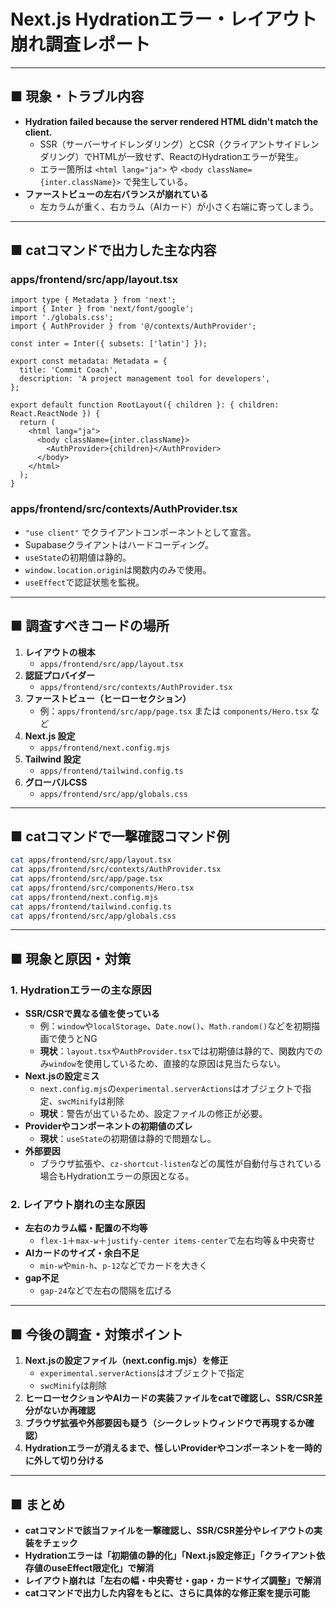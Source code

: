 # Next.js Hydrationエラー・レイアウト崩れ調査レポート

---

## ■ 現象・トラブル内容

- **Hydration failed because the server rendered HTML didn't match the client.**
  - SSR（サーバーサイドレンダリング）とCSR（クライアントサイドレンダリング）でHTMLが一致せず、ReactのHydrationエラーが発生。
  - エラー箇所は `<html lang="ja">` や `<body className={inter.className}>` で発生している。
- **ファーストビューの左右バランスが崩れている**
  - 左カラムが重く、右カラム（AIカード）が小さく右端に寄ってしまう。

---

## ■ catコマンドで出力した主な内容

### apps/frontend/src/app/layout.tsx
```tsx
import type { Metadata } from 'next';
import { Inter } from 'next/font/google';
import './globals.css';
import { AuthProvider } from '@/contexts/AuthProvider';

const inter = Inter({ subsets: ['latin'] });

export const metadata: Metadata = {
  title: 'Commit Coach',
  description: 'A project management tool for developers',
};

export default function RootLayout({ children }: { children: React.ReactNode }) {
  return (
    <html lang="ja">
      <body className={inter.className}>
        <AuthProvider>{children}</AuthProvider>
      </body>
    </html>
  );
}
```

### apps/frontend/src/contexts/AuthProvider.tsx
- `"use client"` でクライアントコンポーネントとして宣言。
- Supabaseクライアントはハードコーディング。
- `useState`の初期値は静的。
- `window.location.origin`は関数内のみで使用。
- `useEffect`で認証状態を監視。

---

## ■ 調査すべきコードの場所

1. **レイアウトの根本**
   - `apps/frontend/src/app/layout.tsx`
2. **認証プロバイダー**
   - `apps/frontend/src/contexts/AuthProvider.tsx`
3. **ファーストビュー（ヒーローセクション）**
   - 例：`apps/frontend/src/app/page.tsx` または `components/Hero.tsx` など
4. **Next.js 設定**
   - `apps/frontend/next.config.mjs`
5. **Tailwind 設定**
   - `apps/frontend/tailwind.config.ts`
6. **グローバルCSS**
   - `apps/frontend/src/app/globals.css`

---

## ■ catコマンドで一撃確認コマンド例

```sh
cat apps/frontend/src/app/layout.tsx
cat apps/frontend/src/contexts/AuthProvider.tsx
cat apps/frontend/src/app/page.tsx
cat apps/frontend/src/components/Hero.tsx
cat apps/frontend/next.config.mjs
cat apps/frontend/tailwind.config.ts
cat apps/frontend/src/app/globals.css
```

---

## ■ 現象と原因・対策

### 1. Hydrationエラーの主な原因

- **SSR/CSRで異なる値を使っている**
  - 例：`window`や`localStorage`、`Date.now()`、`Math.random()`などを初期描画で使うとNG
  - **現状**：`layout.tsx`や`AuthProvider.tsx`では初期値は静的で、関数内でのみ`window`を使用しているため、直接的な原因は見当たらない。
- **Next.jsの設定ミス**
  - `next.config.mjs`の`experimental.serverActions`はオブジェクトで指定、`swcMinify`は削除
  - **現状**：警告が出ているため、設定ファイルの修正が必要。
- **Providerやコンポーネントの初期値のズレ**
  - **現状**：`useState`の初期値は静的で問題なし。
- **外部要因**
  - ブラウザ拡張や、`cz-shortcut-listen`などの属性が自動付与されている場合もHydrationエラーの原因となる。

### 2. レイアウト崩れの主な原因

- **左右のカラム幅・配置の不均等**
  - `flex-1`＋`max-w`＋`justify-center items-center`で左右均等＆中央寄せ
- **AIカードのサイズ・余白不足**
  - `min-w`や`min-h`、`p-12`などでカードを大きく
- **gap不足**
  - `gap-24`などで左右の間隔を広げる

---

## ■ 今後の調査・対策ポイント

1. **Next.jsの設定ファイル（next.config.mjs）を修正**
   - `experimental.serverActions`はオブジェクトで指定
   - `swcMinify`は削除
2. **ヒーローセクションやAIカードの実装ファイルをcatで確認し、SSR/CSR差分がないか再確認**
3. **ブラウザ拡張や外部要因も疑う（シークレットウィンドウで再現するか確認）**
4. **Hydrationエラーが消えるまで、怪しいProviderやコンポーネントを一時的に外して切り分ける**

---

## ■ まとめ

- **catコマンドで該当ファイルを一撃確認し、SSR/CSR差分やレイアウトの実装をチェック**
- **Hydrationエラーは「初期値の静的化」「Next.js設定修正」「クライアント依存値のuseEffect限定化」で解消**
- **レイアウト崩れは「左右の幅・中央寄せ・gap・カードサイズ調整」で解消**
- **catコマンドで出力した内容をもとに、さらに具体的な修正案を提示可能**

